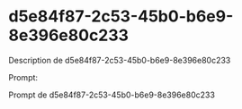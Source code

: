 # d5e84f87-2c53-45b0-b6e9-8e396e80c233

Description de d5e84f87-2c53-45b0-b6e9-8e396e80c233

Prompt:

Prompt de d5e84f87-2c53-45b0-b6e9-8e396e80c233